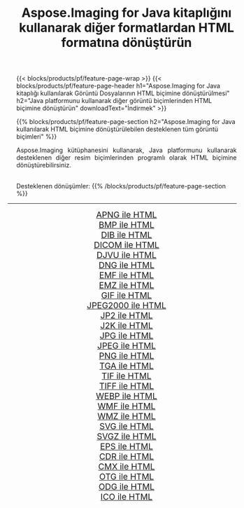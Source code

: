 ﻿---
title: Aspose.Imaging for Java kitaplığını kullanarak diğer formatlardan HTML formatına dönüştürün 
weight: 3920
url: /tr/java/conversion/to/html 
lang: tr
langdirlevel: 2
locales: zh-hans,ja,it,ru,de,es,fr,nl,id,lt,pl,pt,vi,tr,ko,zh-hant,ar,hi,th,sv,cs,uk,he
description: Aspose.Imaging'i kullanarak Java kullanan diğer biçimlerden HTML biçimine dönüştürebilirsiniz
---

{{< blocks/products/pf/feature-page-wrap >}}
{{< blocks/products/pf/feature-page-header h1="Aspose.Imaging for Java kitaplığı kullanılarak Görüntü Dosyalarının HTML biçimine dönüştürülmesi" h2="Java platformunu kullanarak diğer görüntü biçimlerinden HTML biçimine dönüştürün" downloadText="İndirmek" >}}


{{% blocks/products/pf/feature-page-section  h2="Aspose.Imaging for Java kullanılarak HTML biçimine dönüştürülebilen desteklenen tüm görüntü biçimleri" %}}
<p align=justify>Aspose.Imaging kütüphanesini kullanarak, Java platformunu kullanarak desteklenen diğer resim biçimlerinden programlı olarak HTML biçimine dönüştürebilirsiniz.</p>
<br/>
Desteklenen dönüşümler:
{{% /blocks/products/pf/feature-page-section %}}
<div class="container-fluid productfamilypage bg-gray">
    <div class="convertypes bg-gray agp-content section">
        <div class="container">
		<hr style="margin-left:-20px;"/>
		<div class="row other-converters" style="gap: 10px;font-size: 19px;text-align:center;">
		    <div class='col-md-2 other-converter remove-lp remove-rp'><a href="/imaging/tr/java/conversion/apng-to-html" style="padding:15px;">APNG ile HTML</a></div>
<div class='col-md-2 other-converter remove-lp remove-rp'><a href="/imaging/tr/java/conversion/bmp-to-html" style="padding:15px;">BMP ile HTML</a></div>
<div class='col-md-2 other-converter remove-lp remove-rp'><a href="/imaging/tr/java/conversion/dib-to-html" style="padding:15px;">DIB ile HTML</a></div>
<div class='col-md-2 other-converter remove-lp remove-rp'><a href="/imaging/tr/java/conversion/dicom-to-html" style="padding:15px;">DICOM ile HTML</a></div>
<div class='col-md-2 other-converter remove-lp remove-rp'><a href="/imaging/tr/java/conversion/djvu-to-html" style="padding:15px;">DJVU ile HTML</a></div>
<div class='col-md-2 other-converter remove-lp remove-rp'><a href="/imaging/tr/java/conversion/dng-to-html" style="padding:15px;">DNG ile HTML</a></div>
<div class='col-md-2 other-converter remove-lp remove-rp'><a href="/imaging/tr/java/conversion/emf-to-html" style="padding:15px;">EMF ile HTML</a></div>
<div class='col-md-2 other-converter remove-lp remove-rp'><a href="/imaging/tr/java/conversion/emz-to-html" style="padding:15px;">EMZ ile HTML</a></div>
<div class='col-md-2 other-converter remove-lp remove-rp'><a href="/imaging/tr/java/conversion/gif-to-html" style="padding:15px;">GIF ile HTML</a></div>
<div class='col-md-2 other-converter remove-lp remove-rp'><a href="/imaging/tr/java/conversion/jpeg2000-to-html" style="padding:15px;">JPEG2000 ile HTML</a></div>
<div class='col-md-2 other-converter remove-lp remove-rp'><a href="/imaging/tr/java/conversion/jp2-to-html" style="padding:15px;">JP2 ile HTML</a></div>
<div class='col-md-2 other-converter remove-lp remove-rp'><a href="/imaging/tr/java/conversion/j2k-to-html" style="padding:15px;">J2K ile HTML</a></div>
<div class='col-md-2 other-converter remove-lp remove-rp'><a href="/imaging/tr/java/conversion/jpg-to-html" style="padding:15px;">JPG ile HTML</a></div>
<div class='col-md-2 other-converter remove-lp remove-rp'><a href="/imaging/tr/java/conversion/jpeg-to-html" style="padding:15px;">JPEG ile HTML</a></div>
<div class='col-md-2 other-converter remove-lp remove-rp'><a href="/imaging/tr/java/conversion/png-to-html" style="padding:15px;">PNG ile HTML</a></div>
<div class='col-md-2 other-converter remove-lp remove-rp'><a href="/imaging/tr/java/conversion/tga-to-html" style="padding:15px;">TGA ile HTML</a></div>
<div class='col-md-2 other-converter remove-lp remove-rp'><a href="/imaging/tr/java/conversion/tif-to-html" style="padding:15px;">TIF ile HTML</a></div>
<div class='col-md-2 other-converter remove-lp remove-rp'><a href="/imaging/tr/java/conversion/tiff-to-html" style="padding:15px;">TIFF ile HTML</a></div>
<div class='col-md-2 other-converter remove-lp remove-rp'><a href="/imaging/tr/java/conversion/webp-to-html" style="padding:15px;">WEBP ile HTML</a></div>
<div class='col-md-2 other-converter remove-lp remove-rp'><a href="/imaging/tr/java/conversion/wmf-to-html" style="padding:15px;">WMF ile HTML</a></div>
<div class='col-md-2 other-converter remove-lp remove-rp'><a href="/imaging/tr/java/conversion/wmz-to-html" style="padding:15px;">WMZ ile HTML</a></div>
<div class='col-md-2 other-converter remove-lp remove-rp'><a href="/imaging/tr/java/conversion/svg-to-html" style="padding:15px;">SVG ile HTML</a></div>
<div class='col-md-2 other-converter remove-lp remove-rp'><a href="/imaging/tr/java/conversion/svgz-to-html" style="padding:15px;">SVGZ ile HTML</a></div>
<div class='col-md-2 other-converter remove-lp remove-rp'><a href="/imaging/tr/java/conversion/eps-to-html" style="padding:15px;">EPS ile HTML</a></div>
<div class='col-md-2 other-converter remove-lp remove-rp'><a href="/imaging/tr/java/conversion/cdr-to-html" style="padding:15px;">CDR ile HTML</a></div>
<div class='col-md-2 other-converter remove-lp remove-rp'><a href="/imaging/tr/java/conversion/cmx-to-html" style="padding:15px;">CMX ile HTML</a></div>
<div class='col-md-2 other-converter remove-lp remove-rp'><a href="/imaging/tr/java/conversion/otg-to-html" style="padding:15px;">OTG ile HTML</a></div>
<div class='col-md-2 other-converter remove-lp remove-rp'><a href="/imaging/tr/java/conversion/odg-to-html" style="padding:15px;">ODG ile HTML</a></div>
<div class='col-md-2 other-converter remove-lp remove-rp'><a href="/imaging/tr/java/conversion/ico-to-html" style="padding:15px;">ICO ile HTML</a></div>
                </div>
        </div>
    </div>
</div>
<br/>

